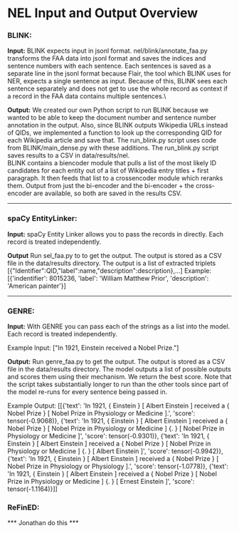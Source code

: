 # NEL Input and Output Overview

### BLINK:

**Input:** BLINK expects input in jsonl format. nel/blink/annotate_faa.py transforms the FAA data into jsonl format and saves the indices and sentence numbers with each sentence. Each sentences is saved as a separate line in the jsonl format because Flair, the tool which BLINK uses for NER, expects a single sentence as input. Because of this, BLINK sees each sentence separately and does not get to use the whole record as context if a record in the FAA data contains multiple sentences.\

**Output:** We created our own Python script to run BLINK because we wanted to be able to keep the document number and sentence number annotation in the output. Also, since BLINK outputs Wikipedia URLs instead of QIDs, we implemented a function to look up the corresponding QID for each Wikipedia article and save that. The run_blink.py script uses code from BLINK/main_dense.py with these additions. The run_blink.py script saves results to a CSV in data/results/nel.\
BLINK contains a biencoder module that pulls a list of the most likely ID candidates for each entity out of a list of Wikipedia entry titles + first paragraph. It then feeds that list to a crossencoder module which reranks them. Output from just the bi-encoder and the bi-encoder + the cross-encoder are available, so both are saved in the results CSV.

---

### spaCy EntityLinker:

**Input:** spaCy Entity Linker allows you to pass the records in directly. Each record is treated independently.

**Output**  Run sel_faa.py to to get the output. The output is stored as a CSV file in the data/results directory. 
The output is a list of extracted triplets [{"Identifier":QID,"label":name,"description":description},...]
Example: [{'indentifier': 8015236, 'label': 'William Matthew Prior', 'description': 'American painter'}]
 
---

### GENRE:

**Input:** With GENRE you can pass each of the strings as a list into the model. Each record is treated independently.

Example Input: ["In 1921, Einstein received a Nobel Prize."]

**Output:**  Run genre_faa.py to get the output. The output is stored as a CSV file in the data/results directory. 
The model outputs a list of possible outputs and scores them using their mechanism. We return the best score. Note that the script takes substantially longer to run than the other tools since part of the model re-runs for every sentence being passed in.

Example Output: [[{'text': 'In 1921, { Einstein } [ Albert Einstein ] received a { Nobel Prize } [ Nobel Prize in Physiology or Medicine ].', 'score': tensor(-0.9068)}, {'text': 'In 1921, { Einstein } [ Albert Einstein ] received a { Nobel Prize } [ Nobel Prize in Physiology or Medicine ] {. } [ Nobel Prize in Physiology or Medicine ]', 'score': tensor(-0.9301)}, {'text': 'In 1921, { Einstein } [ Albert Einstein ] received a { Nobel Prize } [ Nobel Prize in Physiology or Medicine ] {. } [ Albert Einstein ]', 'score': tensor(-0.9942)}, {'text': 'In 1921, { Einstein } [ Albert Einstein ] received a { Nobel Prize } [ Nobel Prize in Physiology or Physiology ].', 'score': tensor(-1.0778)}, {'text': 'In 1921, { Einstein } [ Albert Einstein ] received a { Nobel Prize } [ Nobel Prize in Physiology or Medicine ] {. } [ Ernest Einstein ]', 'score': tensor(-1.1164)}]]

### ReFinED:

*** Jonathan do this ***
